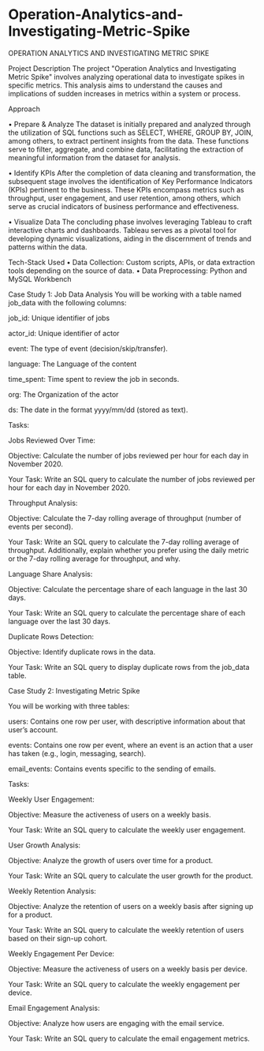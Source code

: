 # Operation-Analytics-and-Investigating-Metric-Spike
OPERATION ANALYTICS AND INVESTIGATING METRIC SPIKE

Project Description
The project "Operation Analytics and Investigating Metric Spike" involves analyzing operational data to investigate spikes in specific metrics. This analysis aims to understand the causes and implications of sudden increases in metrics within a system or process.

Approach

•	Prepare & Analyze
The dataset is initially prepared and analyzed through the utilization of SQL functions such as SELECT, WHERE, GROUP BY, JOIN, among others, to extract pertinent insights from the data. These functions serve to filter, aggregate, and combine data, facilitating the extraction of meaningful information from the dataset for analysis.

•	Identify KPIs
After the completion of data cleaning and transformation, the subsequent stage involves the identification of Key Performance Indicators (KPIs) pertinent to the business. These KPIs encompass metrics such as throughput, user engagement, and user retention, among others, which serve as crucial indicators of business performance and effectiveness.

•	Visualize Data
The concluding phase involves leveraging Tableau to craft interactive charts and dashboards. Tableau serves as a pivotal tool for developing dynamic visualizations, aiding in the discernment of trends and patterns within the data.

Tech-Stack Used
•	Data Collection: Custom scripts, APIs, or data extraction tools depending on the source of data. 
•	Data Preprocessing: Python and MySQL Workbench

Case Study 1: Job Data Analysis
You will be working with a table named job_data with the following columns:

job_id: Unique identifier of jobs

actor_id: Unique identifier of actor

event: The type of event (decision/skip/transfer).

language: The Language of the content

time_spent: Time spent to review the job in seconds.

org: The Organization of the actor

ds: The date in the format yyyy/mm/dd (stored as text).

Tasks:

Jobs Reviewed Over Time:

Objective: Calculate the number of jobs reviewed per hour for each day in November 2020.

Your Task: Write an SQL query to calculate the number of jobs reviewed per hour for each day in November 2020.

Throughput Analysis:

Objective: Calculate the 7-day rolling average of throughput (number of events per second).

Your Task: Write an SQL query to calculate the 7-day rolling average of throughput. Additionally, explain whether you prefer using the daily metric or the 7-day rolling average for throughput, and why.

Language Share Analysis:

Objective: Calculate the percentage share of each language in the last 30 days.

Your Task: Write an SQL query to calculate the percentage share of each language over the last 30 days.

Duplicate Rows Detection:

Objective: Identify duplicate rows in the data.

Your Task: Write an SQL query to display duplicate rows from the job_data table.

Case Study 2: Investigating Metric Spike

You will be working with three tables:

users: Contains one row per user, with descriptive information about that user’s account.

events: Contains one row per event, where an event is an action that a user has taken (e.g., login, messaging, search).

email_events: Contains events specific to the sending of emails.

Tasks:

Weekly User Engagement:

Objective: Measure the activeness of users on a weekly basis.

Your Task: Write an SQL query to calculate the weekly user engagement.

User Growth Analysis:

Objective: Analyze the growth of users over time for a product.

Your Task: Write an SQL query to calculate the user growth for the product.

Weekly Retention Analysis:

Objective: Analyze the retention of users on a weekly basis after signing up for a product.

Your Task: Write an SQL query to calculate the weekly retention of users based on their sign-up cohort.

Weekly Engagement Per Device:

Objective: Measure the activeness of users on a weekly basis per device.

Your Task: Write an SQL query to calculate the weekly engagement per device.

Email Engagement Analysis:

Objective: Analyze how users are engaging with the email service.

Your Task: Write an SQL query to calculate the email engagement metrics.
